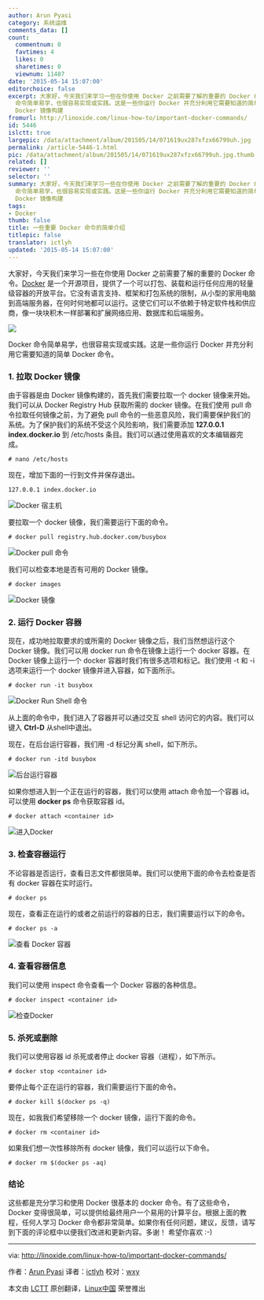 ```yaml
---
author: Arun Pyasi
category: 系统运维
comments_data: []
count:
  commentnum: 0
  favtimes: 4
  likes: 0
  sharetimes: 0
  viewnum: 11487
date: '2015-05-14 15:07:00'
editorchoice: false
excerpt: 大家好，今天我们来学习一些在你使用 Docker 之前需要了解的重要的 Docker 命令。Docker 是一个开源项目，提供了一个可以打包、装载和运行任何应用的轻量级容器的开放平台。它没有语言支持、框架和打包系统的限制，从小型的家用电脑到高端服务器，在何时何地都可以运行。这使它们可以不依赖于特定软件栈和供应商，像一块块积木一样部署和扩展网络应用、数据库和后端服务。  Docker
  命令简单易学，也很容易实现或实践。这是一些你运行 Docker 并充分利用它需要知道的简单 Docker 命令。 1. 拉取 Docker 镜像 由于容器是由
  Docker 镜像构建
fromurl: http://linoxide.com/linux-how-to/important-docker-commands/
id: 5446
islctt: true
largepic: /data/attachment/album/201505/14/071619ux287xfzx66799uh.jpg
permalink: /article-5446-1.html
pic: /data/attachment/album/201505/14/071619ux287xfzx66799uh.jpg.thumb.jpg
related: []
reviewer: ''
selector: ''
summary: 大家好，今天我们来学习一些在你使用 Docker 之前需要了解的重要的 Docker 命令。Docker 是一个开源项目，提供了一个可以打包、装载和运行任何应用的轻量级容器的开放平台。它没有语言支持、框架和打包系统的限制，从小型的家用电脑到高端服务器，在何时何地都可以运行。这使它们可以不依赖于特定软件栈和供应商，像一块块积木一样部署和扩展网络应用、数据库和后端服务。  Docker
  命令简单易学，也很容易实现或实践。这是一些你运行 Docker 并充分利用它需要知道的简单 Docker 命令。 1. 拉取 Docker 镜像 由于容器是由
  Docker 镜像构建
tags:
- Docker
thumb: false
title: 一些重要 Docker 命令的简单介绍
titlepic: false
translator: ictlyh
updated: '2015-05-14 15:07:00'
---
```


大家好，今天我们来学习一些在你使用 Docker 之前需要了解的重要的 Docker 命令。[Docker](https://www.docker.com/) 是一个开源项目，提供了一个可以打包、装载和运行任何应用的轻量级容器的开放平台。它没有语言支持、框架和打包系统的限制，从小型的家用电脑到高端服务器，在何时何地都可以运行。这使它们可以不依赖于特定软件栈和供应商，像一块块积木一样部署和扩展网络应用、数据库和后端服务。


![](/data/attachment/album/201505/14/071619ux287xfzx66799uh.jpg)


Docker 命令简单易学，也很容易实现或实践。这是一些你运行 Docker 并充分利用它需要知道的简单 Docker 命令。


### 1. 拉取 Docker 镜像


由于容器是由 Docker 镜像构建的，首先我们需要拉取一个 docker 镜像来开始。我们可以从 Docker Registry Hub 获取所需的 docker 镜像。在我们使用 pull 命令拉取任何镜像之前，为了避免 pull 命令的一些恶意风险，我们需要保护我们的系统。为了保护我们的系统不受这个风险影响，我们需要添加 **127.0.0.1 index.docker.io** 到 /etc/hosts 条目。我们可以通过使用喜欢的文本编辑器完成。



```
# nano /etc/hosts

```

现在，增加下面的一行到文件并保存退出。



```
127.0.0.1 index.docker.io

```

![Docker 宿主机](/data/attachment/album/201505/14/071622rvy5zq65mw9xiqg9.png)


要拉取一个 docker 镜像，我们需要运行下面的命令。



```
# docker pull registry.hub.docker.com/busybox

```

![Docker pull 命令](/data/attachment/album/201505/14/071622v46d7wzdz8rr22dn.png)


我们可以检查本地是否有可用的 Docker 镜像。



```
# docker images

```

![Docker 镜像](/data/attachment/album/201505/14/071623rbisgsdswaaecn7g.png)


### 2. 运行 Docker 容器


现在，成功地拉取要求的或所需的 Docker 镜像之后，我们当然想运行这个 Docker 镜像。我们可以用 docker run 命令在镜像上运行一个 docker 容器。在 Docker 镜像上运行一个 docker 容器时我们有很多选项和标记。我们使用 -t 和 -i 选项来运行一个 docker 镜像并进入容器，如下面所示。



```
# docker run -it busybox

```

![Docker Run Shell 命令](/data/attachment/album/201505/14/071624d4u2nn2a528k52nb.png)


从上面的命令中，我们进入了容器并可以通过交互 shell 访问它的内容。我们可以键入 **Ctrl-D** 从shell中退出。


现在，在后台运行容器，我们用 -d 标记分离 shell，如下所示。



```
# docker run -itd busybox

```

![后台运行容器](/data/attachment/album/201505/14/071624uyv67elpqjhjhaal.png)


如果你想进入到一个正在运行的容器，我们可以使用 attach 命令加一个容器 id。可以使用 **docker ps** 命令获取容器 id。



```
# docker attach <container id>

```

![进入Docker](/data/attachment/album/201505/14/071624ky2i55yyyl5zw79e.png)


### 3. 检查容器运行


不论容器是否运行，查看日志文件都很简单。我们可以使用下面的命令去检查是否有 docker 容器在实时运行。



```
# docker ps

```

现在，查看正在运行的或者之前运行的容器的日志，我们需要运行以下的命令。



```
# docker ps -a

```

![查看 Docker 容器](/data/attachment/album/201505/14/071625m4lbb0dzb0cbi5jy.png)


### 4. 查看容器信息


我们可以使用 inspect 命令查看一个 Docker 容器的各种信息。



```
# docker inspect <container id>

```

![检查Docker](/data/attachment/album/201505/14/071626ll5yy70s9s3bbrr5.png)


### 5. 杀死或删除


我们可以使用容器 id 杀死或者停止 docker 容器（进程），如下所示。



```
# docker stop <container id>

```

要停止每个正在运行的容器，我们需要运行下面的命令。



```
# docker kill $(docker ps -q)

```

现在，如我我们希望移除一个 docker 镜像，运行下面的命令。



```
# docker rm <container id>

```

如果我们想一次性移除所有 docker 镜像，我们可以运行以下命令。



```
# docker rm $(docker ps -aq)

```

### 结论


这些都是充分学习和使用 Docker 很基本的 docker 命令。有了这些命令，Docker 变得很简单，可以提供给最终用户一个易用的计算平台。根据上面的教程，任何人学习 Docker 命令都非常简单。如果你有任何问题，建议，反馈，请写到下面的评论框中以便我们改进和更新内容。多谢！ 希望你喜欢 :-)




---


via: <http://linoxide.com/linux-how-to/important-docker-commands/>


作者：[Arun Pyasi](http://linoxide.com/author/arunp/) 译者：[ictlyh](https://github.com/ictlyh) 校对：[wxy](https://github.com/wxy)


本文由 [LCTT](https://github.com/LCTT/TranslateProject) 原创翻译，[Linux中国](http://linux.cn/) 荣誉推出